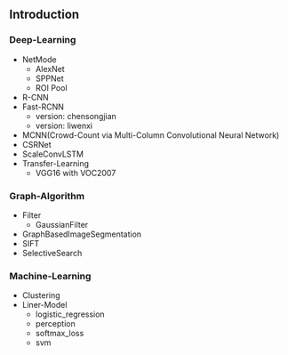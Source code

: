 ## Introduction

### Deep-Learning
 - NetMode
   - AlexNet
   - SPPNet
   - ROI Pool
 - R-CNN
 - Fast-RCNN
   - version: chensongjian
   - version: liwenxi
 - MCNN(Crowd-Count via Multi-Column Convolutional Neural Network)
 - CSRNet
 - ScaleConvLSTM
 - Transfer-Learning
   - VGG16 with VOC2007

### Graph-Algorithm
 - Filter
   - GaussianFilter
 - GraphBasedImageSegmentation
 - SIFT
 - SelectiveSearch

### Machine-Learning
 - Clustering
 - Liner-Model
   - logistic_regression
   - perception
   - softmax_loss
   - svm
